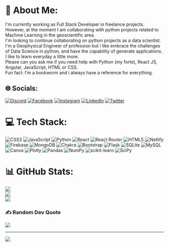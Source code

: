 # 💫 About Me:
I'm currently working as Full Stack Developer in freelance projects.<br>However, at the moment I am collaborating with python projects related to Machine Learning in the geoscientific area.<br>I'm looking to continue collaborating on python projects as a data scientist.<br>I'm a Geophysical Engineer of profession but i like embrace the challenges of Data Science in python, and have the capability of generate applications.<br> I like to learn everyday a little more.<br>Please can you ask me if you need help with Python (my forte), React JS, Angular, JavaScript, HTML or CSS.<br>Fun fact: I'm a bookworm and i always have a reference for everything. 


## 🌐 Socials:
[![Discord](https://img.shields.io/badge/Discord-%237289DA.svg?logo=discord&logoColor=white)](https://discord.gg/yosbermudez#5164) [![Facebook](https://img.shields.io/badge/Facebook-%231877F2.svg?logo=Facebook&logoColor=white)](https://www.facebook.com/yosmely.bermudez) [![Instagram](https://img.shields.io/badge/Instagram-%23E4405F.svg?logo=Instagram&logoColor=white)](https://instagram.com/yosbermudez) [![LinkedIn](https://img.shields.io/badge/LinkedIn-%230077B5.svg?logo=linkedin&logoColor=white)](https://www.linkedin.com/in/yosmely-bermudez) [![Twitter](https://img.shields.io/badge/Twitter-%231DA1F2.svg?logo=Twitter&logoColor=white)](https://twitter.com/yosbermudez) 

# 💻 Tech Stack:
![CSS3](https://img.shields.io/badge/css3-%231572B6.svg?style=flat&logo=css3&logoColor=white) ![JavaScript](https://img.shields.io/badge/javascript-%23323330.svg?style=flat&logo=javascript&logoColor=%23F7DF1E) ![Python](https://img.shields.io/badge/python-3670A0?style=flat&logo=python&logoColor=ffdd54) ![React](https://img.shields.io/badge/react-%2320232a.svg?style=flat&logo=react&logoColor=%2361DAFB) ![React Router](https://img.shields.io/badge/React_Router-CA4245?style=flat&logo=react-router&logoColor=white) ![HTML5](https://img.shields.io/badge/html5-%23E34F26.svg?style=flat&logo=html5&logoColor=white) ![Netlify](https://img.shields.io/badge/netlify-%23000000.svg?style=flat&logo=netlify&logoColor=#00C7B7) ![Firebase](https://img.shields.io/badge/firebase-%23039BE5.svg?style=flat&logo=firebase) ![MongoDB](https://img.shields.io/badge/MongoDB-%234ea94b.svg?style=flat&logo=mongodb&logoColor=white) ![Chakra](https://img.shields.io/badge/chakra-%234ED1C5.svg?style=flat&logo=chakraui&logoColor=white) ![Bootstrap](https://img.shields.io/badge/bootstrap-%23563D7C.svg?style=flat&logo=bootstrap&logoColor=white) ![Flask](https://img.shields.io/badge/flask-%23000.svg?style=flat&logo=flask&logoColor=white) ![SQLite](https://img.shields.io/badge/sqlite-%2307405e.svg?style=flat&logo=sqlite&logoColor=white) ![MySQL](https://img.shields.io/badge/mysql-%2300f.svg?style=flat&logo=mysql&logoColor=white) ![Canva](https://img.shields.io/badge/Canva-%2300C4CC.svg?style=flat&logo=Canva&logoColor=white) ![Plotly](https://img.shields.io/badge/Plotly-%233F4F75.svg?style=flat&logo=plotly&logoColor=white) ![Pandas](https://img.shields.io/badge/pandas-%23150458.svg?style=flat&logo=pandas&logoColor=white) ![NumPy](https://img.shields.io/badge/numpy-%23013243.svg?style=flat&logo=numpy&logoColor=white) ![scikit-learn](https://img.shields.io/badge/scikit--learn-%23F7931E.svg?style=flat&logo=scikit-learn&logoColor=white) ![SciPy](https://img.shields.io/badge/SciPy-%230C55A5.svg?style=flat&logo=scipy&logoColor=%white)
# 📊 GitHub Stats:
![](https://github-readme-stats.vercel.app/api?username=YosmelyBermudez&theme=midnight-purple&hide_border=false&include_all_commits=false&count_private=false)<br/>
![](https://github-readme-streak-stats.herokuapp.com/?user=YosmelyBermudez&theme=midnight-purple&hide_border=false)<br/>
![](https://github-readme-stats.vercel.app/api/top-langs/?username=YosmelyBermudez&theme=midnight-purple&hide_border=false&include_all_commits=false&count_private=false&layout=compact)

### ✍️ Random Dev Quote
![](https://quotes-github-readme.vercel.app/api?type=horizontal&theme=light)

---
[![](https://visitcount.itsvg.in/api?id=YosmelyBermudez&icon=6&color=11)](https://visitcount.itsvg.in)

<!-- Proudly created with GPRM ( https://gprm.itsvg.in ) -->
